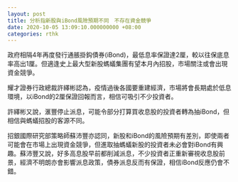```yaml
---
layout: post
title: 分析指新股與iBond風險預期不同　不存在資金競爭
date: 2020-10-05 13:09:10.000000000 +08:00
categories: rthk
---
```


政府相隔4年再度發行通脹掛鈎債券(iBond)，最低息率保證達2厘，較以往保底息率高出1厘。但適逢史上最大型新股螞蟻集團有望本月內招股，市場關注或會出現資金競爭。

耀才證券行政總裁許繹彬認為，疫情過後各國要重建經濟，市場將會長期處於低息環境，以iBond的2厘保證回報而言，相信可吸引不少投資者。

許繹彬又說，滙豐停止派息，可能令部分打算買收息股的投資者轉為抽iBond，但相信與螞蟻招股的客源不同。

招銀國際研究部策略師蘇沛豐亦認同，新股和iBond的風險預期有差別，即使兩者可能會在市場上出現資金競爭，但進取抽螞蟻新股的投資者未必會對iBond有興趣。蘇沛豐又說，好多高息股早前都削減派息，不少投資者正重新審視收息股前景，經濟不明朗亦會影響派息政策，債券派息反而有保證，相信iBond反應仍會不錯。
